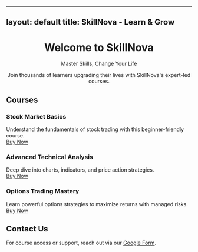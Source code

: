 
---
layout: default
title: SkillNova - Learn & Grow
---

<div style="text-align:center;">
  <h1>Welcome to SkillNova</h1>
  <p>Master Skills, Change Your Life</p>
  <p>Join thousands of learners upgrading their lives with SkillNova's expert-led courses.</p>
</div>

## Courses

### Stock Market Basics
Understand the fundamentals of stock trading with this beginner-friendly course.  
[Buy Now](#)

### Advanced Technical Analysis
Deep dive into charts, indicators, and price action strategies.  
[Buy Now](#)

### Options Trading Mastery
Learn powerful options strategies to maximize returns with managed risks.  
[Buy Now](#)

## Contact Us

For course access or support, reach out via our [Google Form](https://forms.gle/your-google-form).
